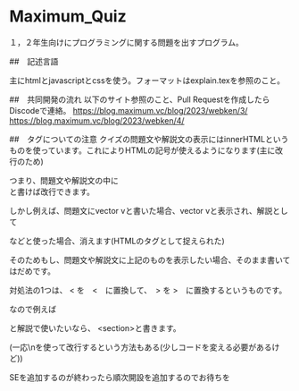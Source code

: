 # Maximum_Quiz

１，２年生向けにプログラミングに関する問題を出すプログラム。

##　記述言語

主にhtmlとjavascriptとcssを使う。フォーマットはexplain.texを参照のこと。

##　共同開発の流れ
以下のサイト参照のこと、Pull Requestを作成したらDiscodeで連絡。
https://blog.maximum.vc/blog/2023/webken/3/
https://blog.maximum.vc/blog/2023/webken/4/

##　タグについての注意
クイズの問題文や解説文の表示にはinnerHTMLというものを使っています。これによりHTMLの記号が使えるようになります(主に改行のため)

つまり、問題文や解説文の中に<br>と書けば改行できます。

しかし例えば、問題文にvector<int> vと書いた場合、vector vと表示され、解説として<section>などと使った場合、消えます(HTMLのタグとして捉えられた)

そのためもし、問題文や解説文に上記のものを表示したい場合、そのまま書いてはだめです。


対処法の1つは、 < を　&lt;　に置換して、　> を  &gt;　に置換するというものです。

なので例えば<section>と解説で使いたいなら、 &lt;section&gt;と書きます。

(一応\nを使って改行するという方法もある(少しコードを変える必要があるけど))

SEを追加するのが終わったら順次開設を追加するのでお待ちを

